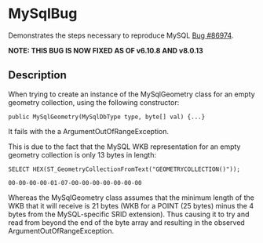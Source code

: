 # MySqlBug

Demonstrates the steps necessary to reproduce MySQL [Bug #86974](https://bugs.mysql.com/bug.php?id=86974).

**NOTE: THIS BUG IS NOW FIXED AS OF v6.10.8 AND v8.0.13**

## Description

When trying to create an instance of the MySqlGeometry class for an empty geometry collection, using the following constructor:

    public MySqlGeometry(MySqlDbType type, byte[] val) {...}

It fails with the a ArgumentOutOfRangeException.

This is due to the fact that the MySQL WKB representation for an empty geometry collection is only 13 bytes in length:

    SELECT HEX(ST_GeometryCollectionFromText("GEOMETRYCOLLECTION()"));

    00-00-00-00-01-07-00-00-00-00-00-00-00

Whereas the MySqlGeometry class assumes that the minimum length of the WKB that it will receive is 21 bytes (WKB for a POINT (25 bytes) minus the 4 bytes from the MySQL-specific SRID extension). Thus causing it to try and read from beyond the end of the byte array and resulting in the observed ArgumentOutOfRangeException.
